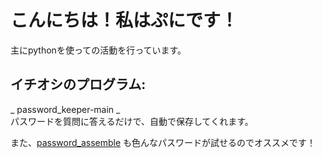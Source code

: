 # こんにちは！私はぷにです！ 
主にpythonを使っての活動を行っています。
## イチオシのプログラム:
_ password_keeper-main _<br>
パスワードを質問に答えるだけで、自動で保存してくれます。

また、<a href="https://github.com/pnychan/password_assemble">password_assemble</a>
も色んなパスワードが試せるのでオススメです！
